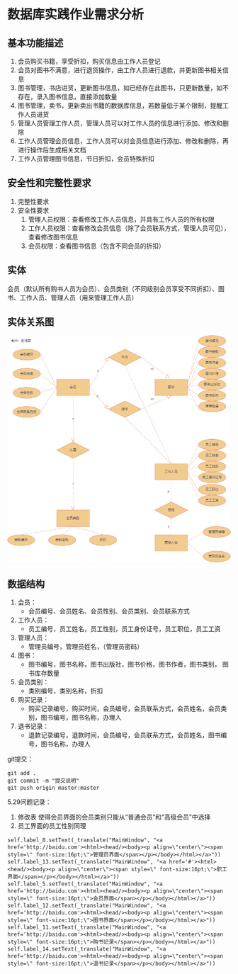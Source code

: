 # 数据库实践作业需求分析

## 基本功能描述

1. 会员购买书籍，享受折扣，购买信息由工作人员登记
2. 会员对图书不满意，进行退货操作，由工作人员进行退款，并更新图书相关信息
3. 图书管理，书店进货，更新图书信息，如已经存在此图书，只更新数量，如不存在，录入图书信息，直接添加数量
4. 图书管理，卖书，更新卖出书籍的数据库信息，若数量低于某个限制，提醒工作人员进货
5. 管理人员管理工作人员，管理人员可以对工作人员的信息进行添加、修改和删除
6. 工作人员管理会员信息，工作人员可以对会员信息进行添加、修改和删除，再进行操作后生成相关文档
7. 工作人员管理图书信息，节日折扣，会员特殊折扣 

##  安全性和完整性要求

1. 完整性要求
2. 安全性要求
   1. 管理人员权限：查看修改工作人员信息，并具有工作人员的所有权限
   2. 工作人员权限：查看修改会员信息（除了会员联系方式，管理人员可见），查看修改图书信息
   3. 会员权限：查看图书信息（包含不同会员的折扣）

## 实体

会员（默认所有购书人员为会员）、会员类别（不同级别会员享受不同折扣）、图书、工作人员、管理人员（用来管理工作人员）

## 实体关系图

![书店管理系统.drawio.png](./images/书店管理系统.drawio.png)

## 数据结构

1. 会员：
   * 会员编号、会员姓名、会员性别、会员类别、会员联系方式
2. 工作人员：
   * 员工编号，员工姓名，员工性别，员工身份证号，员工职位，员工工资
3. 管理人员：
   - 管理员编号，管理员姓名，（管理员密码）
4. 图书：
   * 图书编号，图书名称，图书出版社，图书价格，图书作者，图书类别， 图书库存数量
5. 会员类别：
   * 类别编号，类别名称，折扣
6. 购买记录：
   * 购买记录编号，购买时间，会员编号，会员联系方式，会员姓名，会员类别，图书编号，图书名称，办理人
7. 退书记录：
   * 退款记录编号，退款时间，会员编号，会员联系方式，会员姓名，图书编号，图书名称，办理人

git提交：
```
git add .
git commit -m "提交说明"
git push origin master:master
```

5.29问题记录：
1. 修改表 使得会员界面的会员类别只能从“普通会员”和“高级会员”中选择
2. 员工界面的员工性别同理

```
self.label_8.setText(_translate("MainWindow", "<a href='http://baidu.com'><html><head/><body><p align=\"center\"><span style=\" font-size:16pt;\">管理员界面</span></p></body></html></a>"))
self.label_13.setText(_translate("MainWindow", "<a href='#'><html><head/><body><p align=\"center\"><span style=\" font-size:16pt;\">职工界面</span></p></body></html></a>"))
self.label_5.setText(_translate("MainWindow", "<a href='http://baidu.com'><html><head/><body><p align=\"center\"><span style=\" font-size:16pt;\">会员界面</span></p></body></html></a>"))
self.label_12.setText(_translate("MainWindow", "<a href='http://baidu.com'><html><head/><body><p align=\"center\"><span style=\" font-size:16pt;\">图书界面</span></p></body></html></a>"))
self.label_11.setText(_translate("MainWindow", "<a href='http://baidu.com'><html><head/><body><p align=\"center\"><span style=\" font-size:16pt;\">购书记录</span></p></body></html></a>"))
self.label_14.setText(_translate("MainWindow", "<a href='http://baidu.com'><html><head/><body><p align=\"center\"><span style=\" font-size:16pt;\">退书记录</span></p></body></html></a>"))
```